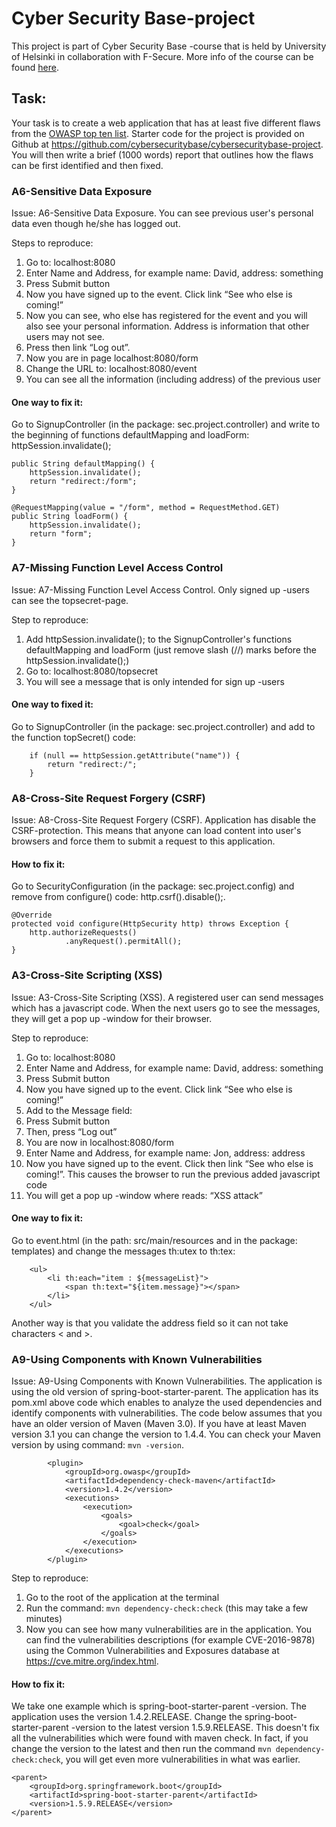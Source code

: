 # Cyber Security Base-project

This project is part of Cyber Security Base -course that is held by University of Helsinki in collaboration with F-Secure.
More info of the course can be found [here](https://cybersecuritybase.github.io/).

## Task:
Your task is to create a web application that has at least five different flaws from the 
[OWASP top ten list](https://www.owasp.org/index.php/Top_10_2013-Top_10). Starter code for the project is provided on Github at 
https://github.com/cybersecuritybase/cybersecuritybase-project. You will then write a brief (1000 words) report that outlines how 
the flaws can be first identified and then fixed.

### A6-Sensitive Data Exposure
Issue: A6-Sensitive Data Exposure. You can see previous user's personal data even though he/she has logged out.

Steps to reproduce:
1. Go to: localhost:8080
2. Enter Name and Address, for example name: David, address: something
3. Press Submit button
4. Now you have signed up to the event. Click link “See who else is coming!”
5. Now you can see, who else has registered for the event and you will also see your personal information. Address is information that other users may not see.
6. Press then link “Log out”.
7. Now you are in page localhost:8080/form
8. Change the URL to: localhost:8080/event
9. You can see all the information (including address) of the previous user

#### One way to fix it:
Go to SignupController (in the package: sec.project.controller) and write to the beginning of functions defaultMapping and loadForm: httpSession.invalidate(); 

    public String defaultMapping() {
        httpSession.invalidate();
        return "redirect:/form";
    }
    
    @RequestMapping(value = "/form", method = RequestMethod.GET)
    public String loadForm() {
        httpSession.invalidate();
        return "form";
    }


### A7-Missing Function Level Access Control
Issue: A7-Missing Function Level Access Control. Only signed up -users can see the topsecret-page.

Step to  reproduce:
1. Add httpSession.invalidate(); to the SignupController's functions defaultMapping and loadForm  (just remove slash (//) marks before the httpSession.invalidate();)
2. Go to: localhost:8080/topsecret
3. You will see a message that is only intended for sign up -users

#### One way to fixed it:
Go to SignupController (in the package: sec.project.controller) and add to the function topSecret() code: 

        if (null == httpSession.getAttribute("name")) {
            return "redirect:/";
        }


### A8-Cross-Site Request Forgery (CSRF)
Issue: A8-Cross-Site Request Forgery (CSRF). Application has disable the CSRF-protection. This means that anyone can 
load content into user's browsers and force them to submit a request to this application.

#### How to fix it:
Go to SecurityConfiguration (in the package: sec.project.config) and remove from configure() code: http.csrf().disable();.

    @Override
    protected void configure(HttpSecurity http) throws Exception {
        http.authorizeRequests()
                .anyRequest().permitAll();
    }

### A3-Cross-Site Scripting (XSS)
Issue: A3-Cross-Site Scripting (XSS). A registered user can send messages which has a javascript code. When the next users go to see the messages, they will get a pop up -window for their browser.

Step to  reproduce:
1. Go to: localhost:8080
2. Enter Name and Address, for example name: David, address: something
3. Press Submit button
4. Now you have signed up to the event. Click link “See who else is coming!”
5. Add to the Message field: <script>alert("XSS attack!!");</script>
6. Press Submit button
7. Then, press “Log out”
8. You are now in localhost:8080/form
9. Enter Name and Address, for example name: Jon, address: address
10. Now you have signed up to the event. Click then link “See who else is coming!”. This causes the browser to run the previous added javascript code
10. You will get a pop up -window where reads: “XSS attack”

#### One way to fix it:
Go to event.html (in the path: src/main/resources and in the package: templates) and change the messages th:utex to th:tex:

        <ul>
            <li th:each="item : ${messageList}">
                <span th:text="${item.message}"></span>
            </li>
        </ul>

Another way is that you validate the address field so it can not take characters < and >.

### A9-Using Components with Known Vulnerabilities
Issue: A9-Using Components with Known Vulnerabilities. The application is using the old version of spring-boot-starter-parent. The application has its pom.xml above code which enables to analyze the used dependencies and identify components with vulnerabilities. The code below assumes that you have an older version of Maven (Maven 3.0). If you have at least Maven version 3.1 you can change the version to 1.4.4. You can check your Maven version by using command: `mvn -version`.

            <plugin>
                <groupId>org.owasp</groupId>
                <artifactId>dependency-check-maven</artifactId>
                <version>1.4.2</version>
                <executions>
                    <execution>
                        <goals>
                            <goal>check</goal>
                        </goals>
                    </execution>
                </executions>
            </plugin>

Step to  reproduce:
1. Go to the root of the application at the terminal
2. Run the command: `mvn dependency-check:check` (this may take a few minutes)
3. Now you can see how many vulnerabilities are in the application. You can find the vulnerabilities descriptions (for example CVE-2016-9878) using the Common Vulnerabilities and Exposures database at https://cve.mitre.org/index.html.

#### How to fix it:
We take one example which is spring-boot-starter-parent -version. The application uses the version 1.4.2.RELEASE. Change the spring-boot-starter-parent -version to the latest version 1.5.9.RELEASE. This doesn't fix all the vulnerabilities which were found with maven check. In fact, if you change the version to the latest and then run the command `mvn dependency-check:check`, you will get even more vulnerabilities in what was earlier. 

    <parent>
        <groupId>org.springframework.boot</groupId>
        <artifactId>spring-boot-starter-parent</artifactId>
        <version>1.5.9.RELEASE</version>
    </parent>
